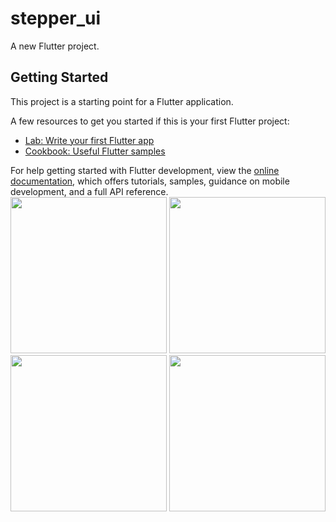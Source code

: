 # stepper_ui

A new Flutter project.

## Getting Started

This project is a starting point for a Flutter application.

A few resources to get you started if this is your first Flutter project:

- [Lab: Write your first Flutter app](https://docs.flutter.dev/get-started/codelab)
- [Cookbook: Useful Flutter samples](https://docs.flutter.dev/cookbook)

For help getting started with Flutter development, view the
[online documentation](https://docs.flutter.dev/), which offers tutorials,
samples, guidance on mobile development, and a full API reference.
<img src="https://user-images.githubusercontent.com/121868218/213863140-7fe41cd5-4f12-4826-9e6a-670a121a3072.png" width="250px">
<img src="https://user-images.githubusercontent.com/121868218/213863172-7fd078e8-23ed-4b79-8858-bf0fdd4166e4.png" width="250px">
<img src="https://user-images.githubusercontent.com/121868218/213863183-99e29102-6a1a-4ae6-8b6d-a208a92fd6a2.png" width="250px">
<img src="https://user-images.githubusercontent.com/121868218/213863196-b67cb71b-b0ec-4578-baf1-4095e96f3f4e.png" width="250px">

